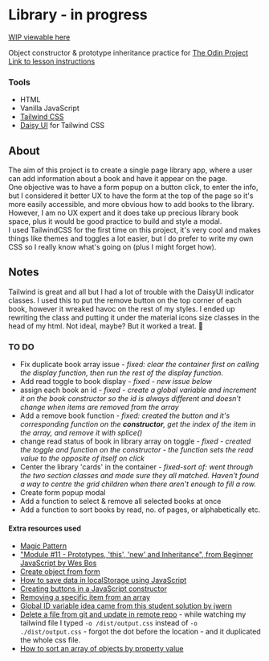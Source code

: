 # Library - in progress

[WIP viewable here](https://mchlol.github.io/library/)

Object constructor & prototype inheritance practice for [The Odin Project](https://www.theodinproject.com)  
[Link to lesson instructions](https://www.theodinproject.com/paths/full-stack-javascript/courses/javascript/lessons/library)   



### Tools

- HTML
- Vanilla JavaScript
- [Tailwind CSS](https://tailwindcss.com/)
- [Daisy UI](https://daisyui.com/) for Tailwind CSS


## About

The aim of this project is to create a single page library app, where a user can add information about a book and have it appear on the page.  
One objective was to have a form popup on a button click, to enter the info, but I considered it better UX to have the form at the top of the page so it's more easily accessible, and more obvious how to add books to the library. However, I am no UX expert and it does take up precious library book space, plus it would be good practice to build and style a modal.  
I used TailwindCSS for the first time on this project, it's very cool and makes things like themes and toggles a lot easier, but I do prefer to write my own CSS so I really know what's going on (plus I might forget how).  


## Notes
Tailwind is great and all but I had a lot of trouble with the DaisyUI indicator classes. I used this to put the remove button on the top corner of each book, however it wreaked havoc on the rest of my styles. I ended up rewriting the class and putting it under the material icons size classes in the head of my html. Not ideal, maybe? But it worked a treat. 💃 


### TO DO

- Fix duplicate book array issue - *fixed: clear the container first on calling the display function, then run the rest of the display function.*
- Add read toggle to book display - *fixed - new issue below*
- assign each book an id - *fixed - create a global variable and increment it on the book constructor so the id is always different and doesn't change when items are removed from the array*
- Add a remove book function - *fixed: created the button and it's corresponding function on the **constructor**, get the index of the item in the array, and remove it with splice()*
- change read status of book in library array on toggle - *fixed - created the toggle and function on the constructor - the function sets the read value to the opposite of itself on click*
- Center the library 'cards' in the container - *fixed-sort of: went through the two section classes and made sure they all matched. Haven't found a way to centre the grid children when there aren't enough to fill a row.*
- Create form popup modal
- Add a function to select & remove all selected books at once
- Add a function to sort books by read, no. of pages, or alphabetically etc. 


#### Extra resources used

- [Magic Pattern](https://www.magicpattern.design/tools/css-backgrounds)
- ["Module #11 - Prototypes, 'this', 'new' and Inheritance", from Beginner JavaScript by Wes Bos](https://beginnerjavascript.com/)
- [Create object from form](https://www.sitepoint.com/community/t/create-object-from-a-form/313057/6)
- [How to save data in localStorage using JavaScript](https://dev.to/michaelburrows/how-to-save-data-in-localstorage-using-javascript-994)
- [Creating buttons in a JavaScript constructor](https://stackoverflow.com/questions/27913537/creating-buttons-in-a-javascript-constructor)
- [Removing a specific item from an array](https://stackoverflow.com/questions/5767325/how-can-i-remove-a-specific-item-from-an-array)
- [Global ID variable idea came from this student solution by jwern](https://github.com/jwern/library-app)
- [Delete a file from git and update in remote repo](https://stackoverflow.com/a/492591/17232226) - while watching my tailwind file I typed `-o /dist/output.css` instead of `-o ./dist/output.css` - forgot the dot before the location - and it duplicated the whole css file.  
- [How to sort an array of objects by property value](https://flaviocopes.com/how-to-sort-array-of-objects-by-property-javascript/)